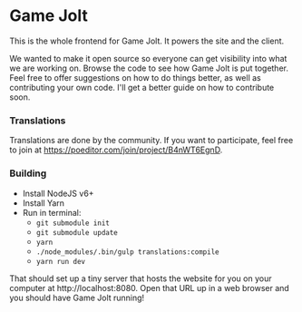 # Game Jolt

This is the whole frontend for Game Jolt. It powers the site and the client.

We wanted to make it open source so everyone can get visibility into what we are working on. Browse the code to see how Game Jolt is put together. Feel free to offer suggestions on how to do things better, as well as contributing your own code. I'll get a better guide on how to contribute soon.

### Translations

Translations are done by the community. If you want to participate, feel free to join at https://poeditor.com/join/project/B4nWT6EgnD.

### Building

- Install NodeJS v6+
- Install Yarn
- Run in terminal:
	- `git submodule init`
	- `git submodule update`
	- `yarn`
	- `./node_modules/.bin/gulp translations:compile`
	- `yarn run dev`

That should set up a tiny server that hosts the website for you on your computer at http://localhost:8080. Open that URL up in a web browser and you should have Game Jolt running!
